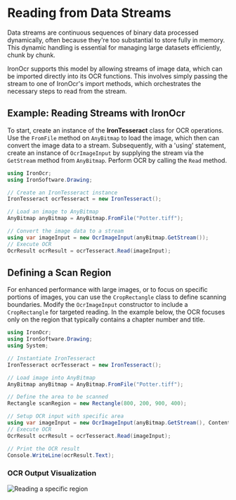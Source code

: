 # Reading from Data Streams

Data streams are continuous sequences of binary data processed dynamically, often because they're too substantial to store fully in memory. This dynamic handling is essential for managing large datasets efficiently, chunk by chunk.

IronOcr supports this model by allowing streams of image data, which can be imported directly into its OCR functions. This involves simply passing the stream to one of IronOcr's import methods, which orchestrates the necessary steps to read from the stream.

## Example: Reading Streams with IronOcr

To start, create an instance of the **IronTesseract** class for OCR operations. Use the `FromFile` method on `AnyBitmap` to load the image, which then can convert the image data to a stream. Subsequently, with a 'using' statement, create an instance of `OcrImageInput` by supplying the stream via the `GetStream` method from `AnyBitmap`. Perform OCR by calling the `Read` method.

```cs
using IronOcr;
using IronSoftware.Drawing;

// Create an IronTesseract instance
IronTesseract ocrTesseract = new IronTesseract();

// Load an image to AnyBitmap
AnyBitmap anyBitmap = AnyBitmap.FromFile("Potter.tiff");

// Convert the image data to a stream
using var imageInput = new OcrImageInput(anyBitmap.GetStream());
// Execute OCR
OcrResult ocrResult = ocrTesseract.Read(imageInput);
```

## Defining a Scan Region

For enhanced performance with large images, or to focus on specific portions of images, you can use the `CropRectangle` class to define scanning boundaries. Modify the `OcrImageInput` constructor to include a `CropRectangle` for targeted reading. In the example below, the OCR focuses only on the region that typically contains a chapter number and title.

```cs
using IronOcr;
using IronSoftware.Drawing;
using System;

// Instantiate IronTesseract
IronTesseract ocrTesseract = new IronTesseract();

// Load image into AnyBitmap
AnyBitmap anyBitmap = AnyBitmap.FromFile("Potter.tiff");

// Define the area to be scanned
Rectangle scanRegion = new Rectangle(800, 200, 900, 400);

// Setup OCR input with specific area
using var imageInput = new OcrImageInput(anyBitmap.GetStream(), ContentArea: scanRegion);
// Execute OCR
OcrResult ocrResult = ocrTesseract.Read(imageInput);

// Print the OCR result
Console.WriteLine(ocrResult.Text);
```

### OCR Output Visualization

<div class="content-img-align-center">
    <div class="center-image-wrapper">
         <img src="https://ironsoftware.com/static-assets/ocr/how-to/input-images/read-specific-region.webp" alt="Reading a specific region" class="img-responsive add-shadow">
    </div>
</div>